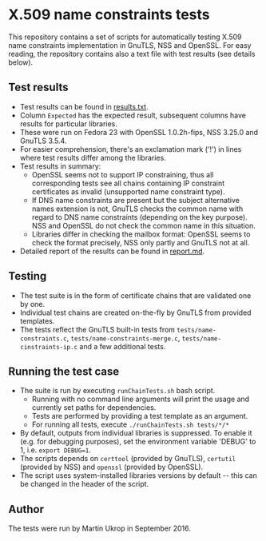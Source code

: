 X.509 name constraints tests
============================

This repository contains a set of scripts for automatically testing X.509 name constraints implementation in GnuTLS, NSS and OpenSSL. For easy reading, the repository contains also a text file with test results (see details below).

## Test results

* Test results can be found in [results.txt](results.txt).
* Column `Expected` has the expected result, subsequent columns have results for particular libraries.
* These were run on Fedora 23 with OpenSSL 1.0.2h-fips, NSS 3.25.0 and GnuTLS 3.5.4.
* For easier comprehension, there's an exclamation mark ('!') in lines where test results differ among the libraries.
* Test results in summary:
  * OpenSSL seems not to support IP constraining, thus all corresponding tests see all chains containing IP constraint certificates as invalid (unsupported name constraint type).
  * If DNS name constraints are present but the subject alternative names extension is not, GnuTLS checks the common name with regard to DNS name constraints (depending on the key purpose). NSS and OpenSSL do not check the common name in this situation.
  * Libraries differ in checking the mailbox format: OpenSSL seems to check the format precisely, NSS only partly and GnuTLS not at all.
* Detailed report of the results can be found in [report.md](report.md).

## Testing

* The test suite is in the form of certificate chains that are validated one by one.
* Individual test chains are created on-the-fly by GnuTLS from provided templates.
* The tests reflect the GnuTLS built-in tests from `tests/name-constraints.c`, `tests/name-constraints-merge.c`, `tests/name-cinstraints-ip.c` and a few additional tests.

## Running the test case

* The suite is run by executing `runChainTests.sh` bash script.
  * Running with no command line arguments will print the usage and currently set paths for dependencies.
  * Tests are performed by providing a test template as an argument.
  * For running all tests, execute `./runChainTests.sh tests/*/*`
* By default, outputs from individual libraries is suppressed. To enable it (e.g. for debugging purposes), set the environment variable 'DEBUG' to 1, i.e. `export DEBUG=1`.
* The scripts depends on `certtool` (provided by GnuTLS), `certutil` (provided by NSS) and `openssl` (provided by OpenSSL).
* The script uses system-installed libraries versions by default -- this can be changed in the header of the script.

## Author

The tests were run by Martin Ukrop in September 2016.
